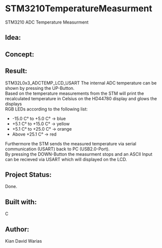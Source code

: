 # STM3210TemperatureMeasurment
STM3210 ADC Temperature Measurment

## Idea:

## Concept:

## Result: 

STM32L0x3_ADCTEMP_LCD_USART
The internal ADC temperature can be shown by pressing the UP-Button. <br>
Based on the temperature measurements from the STM will print the recalculated temperature in Celsius on the HD44780 display and glows the displays <br> RGB LEDs according to the following list: <br>
<ul>
<li>-15.0 C° to +5.0  C° -> blue </li>
<li> +5.1 C° to +15.0 C° -> yellow </li>
<li> +5.1 C° to +25.0 C° -> orange </li>
<li>      Above +25.1 C° -> red </li>
</ul>
Furthermore the STM sends the measured temperature via serial communication (USART) back to PC (USB2.0-Port). <br>
By pressing the DOWN-Button the measurment stops and an ASCII Input can be recieved via USART which will displayed on the LCD.

## Project Status: 
Done.

## Built with:
C

## Author:
Kian David Warias
